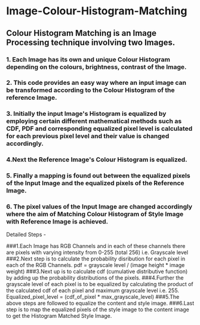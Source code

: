 # Image-Colour-Histogram-Matching

## Colour Histogram Matching is an Image Processing technique involving two Images.

### 1. Each Image has its own and unique Colour Histogram depending on the colours, brightness, contrast of the Image.
### 2. This code provides an easy way where an input image can be transformed according to the Colour Histogram of the reference Image.
### 3. Initially the input Image's Histogram is equalized by employing certain different mathematical methods such as CDF, PDF and corresponding equalized pixel level is calculated for each previous pixel level and their value is changed accordingly.
### 4.Next the Reference Image's Colour Histogram is equalized.
### 5. Finally a mapping is found out between the equalized pixels of the Input Image and the equalized pixels of the Reference Image.
### 6. The pixel values of the Input Image are changed accordingly where the aim of Matching Colour Histogram of Style Image with Reference Image is achieved.



Detailed Steps -

###1.Each Image has RGB Channels and in each of these channels there are pixels with varying intensity from 0-255 (total 256) i.e. Grayscale level
###2.Next step is to calculate the probability disribution for each pixel in each of the RGB Channels. pdf = grayscale level / (image height * image weight)
###3.Next up is to calculate cdf (cumulative distributive function) by adding up the probability distributions of the pixels.
###4.Further the grayscale level of each pixel is to be equalized by calculating the product of the calculated cdf of each pixel and maximum grayscale level i.e. 255. Equalized_pixel_level = (cdf_of_pixel * max_grayscale_level)
###5.The above steps are followed to equalize the content and style image.
###6.Last step is to map the equalized pixels of the style image to the content image to get the Histogram Matched Style Image.
